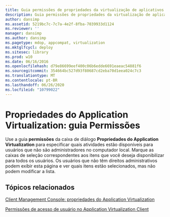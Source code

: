 ```yaml
---
title: Guia permissões de propriedades da virtualização de aplicativos
description: Guia permissões de propriedades da virtualização de aplicativos
author: dansimp
ms.assetid: 5219bc7c-7c7a-4e2f-8fba-7039933d1124
ms.reviewer: ''
manager: dansimp
ms.author: dansimp
ms.pagetype: mdop, appcompat, virtualization
ms.mktglfcycl: deploy
ms.sitesec: library
ms.prod: w10
ms.date: 06/16/2016
ms.openlocfilehash: d79e86699eef400c06b6edde6691eaeac54881f6
ms.sourcegitcommit: 354664bc527d93f80687cd2eba70d1eea024c7c3
ms.translationtype: MT
ms.contentlocale: pt-BR
ms.lasthandoff: 06/26/2020
ms.locfileid: "10799022"
---
```

# Propriedades do Application Virtualization: guia Permissões


Use a guia **permissões** da caixa de diálogo **Propriedades do Application Virtualization** para especificar quais atividades estão disponíveis para usuários que não são administradores no computador local. Marque as caixas de seleção correspondentes aos itens que você deseja disponibilizar para todos os usuários. Os usuários que não têm direitos administrativos podem exibir esta página e ver quais itens estão selecionados, mas não podem modificar a lista.

## Tópicos relacionados


[Client Management Console: propriedades do Application Virtualization](client-management-console-application-virtualization-properties.md)

[Permissões de acesso de usuário no Application Virtualization Client](user-access-permissions-in-application-virtualization-client.md)

 

 





